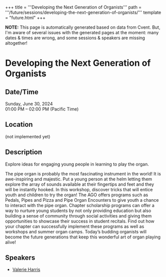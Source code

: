 +++
title = '''Developing the Next Generation of Organists'''
path = '''/future/sessions/developing-the-next-generation-of-organists/'''
template = "future.html"
+++

<p class="todo">
<strong>NOTE:</strong> This page is automatically generated based on data from Cvent.
But, I'm aware of several issues with the generated pages at the moment:
many dates & times are wrong, and some sessions & speakers are missing altogether!
</p>

<h1>Developing the Next Generation of Organists</h1>
<h2>Date/Time</h2>
<p>Sunday, June 30, 2024<br>
01:00 PM – 02:00 PM (Pacific Time)</p>
<h2>Location</h2>
(not implemented yet)
<h2>Description</h2>
Explore ideas for engaging young people in learning to play the organ.

The pipe organ is probably the most fascinating instrument in the world! It is awe-inspiring and majestic. Put a young person at the helm letting them explore the array of sounds available at their fingertips and feet and they will be instantly hooked. In this workshop, discover tricks that will entice youth and children to try the organ!
The AGO offers programs such as Pedals, Pipes and Pizza and Pipe Organ Encounters to give youth a chance to interact with the pipe organ.  Chapter scholarship programs can offer a way to nurture young students by not only providing education but also building a sense of community through social activities and giving them opportunities to showcase their success in student recitals. Find out how your chapter can successfully implement these programs as well as workshops and summer organ camps. Today’s budding organists will become the future generations that keep this wonderful art of organ playing alive!
<h2>Speakers</h2>
<ul><li><a href="/future/speakers/valerie-harris/">Valerie Harris</a></li>

